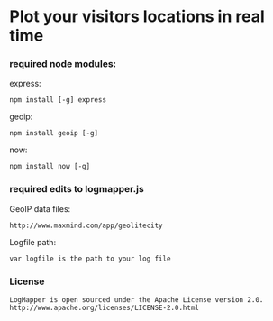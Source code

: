 Plot your visitors locations in real time
===

### required node modules:

express:

	npm install [-g] express

geoip:

	npm install geoip [-g]

now:

	npm install now [-g]

### required edits to logmapper.js
	
GeoIP data files:

	http://www.maxmind.com/app/geolitecity

Logfile path:	

	var logfile is the path to your log file

### License

	LogMapper is open sourced under the Apache License version 2.0.
	http://www.apache.org/licenses/LICENSE-2.0.html